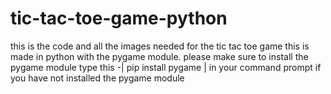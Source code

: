 # tic-tac-toe-game-python
this is the code and all the images needed for the tic tac toe game this is made in python with the pygame module. please make sure to install the pygame module type
this -| pip install pygame | in your command prompt if you have not installed the pygame module 
